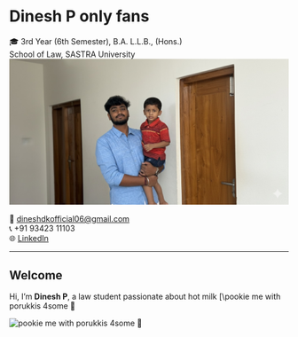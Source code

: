 # Dinesh P only fans 

🎓 3rd Year (6th Semester), B.A. L.L.B., (Hons.)  
School of Law, SASTRA University                                                     
                                                                                       ![Alt text](xxx.jpg)
                                                                                       
📧 [dineshdkofficial06@gmail.com](mailto:dineshdkofficial06@gmail.com)  
📞 +91 93423 11103  
🌐 [LinkedIn](https://www.linkedin.com/in/dinesh-poongundran-79a1a427b)

---

## Welcome
Hi, I’m **Dinesh P**, a law student passionate about hot milk 
[\\pookie me with porukkis 4some 🥰

![pookie me with porukkis 4some 🥰](gg.jpg)
